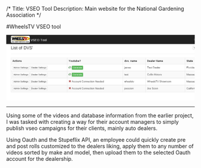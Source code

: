 /*
Title: VSEO Tool
Description: Main website for the National Gardening Association
*/

#WheelsTV VSEO tool

<div>
	<img class="img-fluid img-rounded" src="/files/wheelstv_vseo.png" />
</div>

***
 
Using some of the videos and database information from the earlier project, 
I was tasked with creating a way for their account managers to simply publish
vseo campaigns for their clients, mainly auto dealers.

Using Oauth and the Stupeflix API, an employee could quickly create pre and post
rolls customized to the dealers liking, apply them to any number of videos sorted by 
make and model, then upload them to the selected Oauth account for the dealership.

